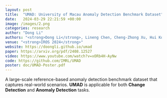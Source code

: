 ```yaml
---
layout: post
title:  "UMAD: University of Macau Anomaly Detection Benchmark Dataset"
date:   2024-03-29 22:21:59 +00:00
image: /images/2.png
categories: research
author: "Dong Li"
authors: "<strong>Dong Li</strong>, Lineng Chen, Cheng-Zhong Xu, Hui Kong"
venue: "<strong>IROS 2024</strong>"
website: https://doongli.github.io/umad
paper: https://arxiv.org/pdf/2408.12527
video: https://www.youtube.com/watch?v=xORb4H-AyNw
code: https://github.com/IMRL/UMAD
poster: doc/UMAD-Poster.pdf
---
```


A large-scale reference-based anomaly detection benchmark dataset that captures real-world scenarios. <strong>UMAD</strong> is applicable for both <strong>Change Detection</strong> and <strong>Anomaly Detection</strong> tasks.
